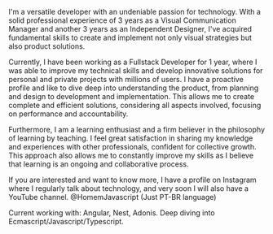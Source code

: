 I'm a versatile developer with an undeniable passion for technology. With a solid professional experience of 3 years as a Visual Communication Manager and another 3 years as an Independent Designer, I've acquired fundamental skills to create and implement not only visual strategies but also product solutions.

Currently, I have been working as a Fullstack Developer for 1 year, where I was able to improve my technical skills and develop innovative solutions for personal and private projects with millions of users. I have a proactive profile and like to dive deep into understanding the product, from planning and design to development and implementation. This allows me to create complete and efficient solutions, considering all aspects involved, focusing on performance and accountability.

Furthermore, I am a learning enthusiast and a firm believer in the philosophy of learning by teaching. I feel great satisfaction in sharing my knowledge and experiences with other professionals, confident for collective growth. This approach also allows me to constantly improve my skills as I believe that learning is an ongoing and collaborative process.

If you are interested and want to know more, I have a profile on Instagram where I regularly talk about technology, and very soon I will also have a YouTube channel.
@HomemJavascript (Just PT-BR language)

Current working with: Angular, Nest, Adonis. Deep diving into Ecmascript/Javascript/Typescript.
